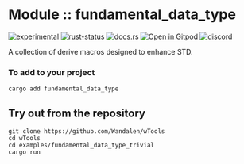 <!-- {{# generate.module_header{} #}} -->

# Module :: fundamental_data_type
<!--{ generate.module_header.start() }-->
 [![experimental](https://raster.shields.io/static/v1?label=&message=experimental&color=orange)](https://github.com/emersion/stability-badges#experimental) [![rust-status](https://github.com/Wandalen/wTools/actions/workflows/module_fundamental_data_type_push.yml/badge.svg)](https://github.com/Wandalen/wTools/actions/workflows/module_fundamental_data_type_push.yml) [![docs.rs](https://img.shields.io/docsrs/fundamental_data_type?color=e3e8f0&logo=docs.rs)](https://docs.rs/fundamental_data_type) [![Open in Gitpod](https://raster.shields.io/static/v1?label=try&message=online&color=eee&logo=gitpod&logoColor=eee)](https://gitpod.io/#RUN_PATH=.,SAMPLE_FILE=sample%2Frust%2Ffundamental_data_type_trivial%2Fsrc%2Fmain.rs,RUN_POSTFIX=--example%20fundamental_data_type_trivial/https://github.com/Wandalen/wTools)
[![discord](https://img.shields.io/discord/872391416519737405?color=eee&logo=discord&logoColor=eee&label=ask)](https://discord.gg/m3YfbXpUUY)
<!--{ generate.module_header.end }-->

A collection of derive macros designed to enhance STD.

### To add to your project

``` shell
cargo add fundamental_data_type
```

## Try out from the repository

``` shell test
git clone https://github.com/Wandalen/wTools
cd wTools
cd examples/fundamental_data_type_trivial
cargo run
```
<!-- qqq : make sure it exists and working -->
